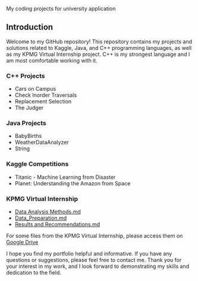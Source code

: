 My coding projects for university application

## Introduction
Welcome to my GitHub repository! This repository contains my projects and solutions related to Kaggle, Java, and C++ programming languages, as well as my KPMG Virtual Internship project. C++ is my strongest language and I am most comfortable working with it.

### C++ Projects
- Cars on Campus
- Check Inorder Traversals
- Replacement Selection
- The Judger

### Java Projects
- BabyBirths
- WeatherDataAnalyzer
- String

### Kaggle Competitions
- Titanic - Machine Learning from Disaster
- Planet: Understanding the Amazon from Space

### KPMG Virtual Internship
- [Data Analysis Methods.md](./KPMG_Intership/Data_Analysis_Methods.md)
- [Data_Preparation.md](./KPMG_Intership/Data_Preparation.md)
- [Results and Recommendations.md](./KPMG_Intership/Results_and_Recommendations.md)

For some files from the KPMG Virtual Internship, please access them on [Google Drive](https://drive.google.com/drive/folders/1LVpIuhkjQSpM4BLtXYsWJvtSEp9cxPOl?usp=sharing)

I hope you find my portfolio helpful and informative. If you have any questions or suggestions, please feel free to contact me. Thank you for your interest in my work, and I look forward to demonstrating my skills and dedication to the field.

